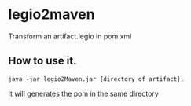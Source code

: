 # legio2maven

Transform an artifact.legio in pom.xml

## How to use it.

    java -jar legio2Maven.jar {directory of artifact}.

It will generates the pom in the same directory